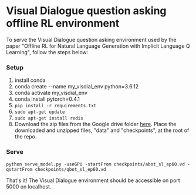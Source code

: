 # Visual Dialogue question asking offline RL environment

To serve the Visual Dialogue question asking environment used by the paper "Offline RL for Natural Language Generation with Implicit Language Q Learning", follow the steps below:

### Setup
1. install conda
2. conda create --name my_visdial_env python=3.6.12
3. conda activate my_visdial_env
4. conda install pytorch=0.4.1
5. `pip install -r requirements.txt`
6. `sudo apt-get update`
7. `sudo apt-get install redis`
8. Download the zip files from the Google drive folder [here](https://drive.google.com/drive/folders/1TAgja4bF5PyAV6gA5UzEAld2Vyk_qb15?usp=sharing). Place the downloaded and unzipped files, "data" and "checkpoints", at the root of the repo.

### Serve
``` shell
python serve_model.py -useGPU -startFrom checkpoints/abot_sl_ep60.vd -qstartFrom checkpoints/qbot_sl_ep60.vd
```

That's it! The Visual Dialogue environment should be accessible on port 5000 on localhost.
